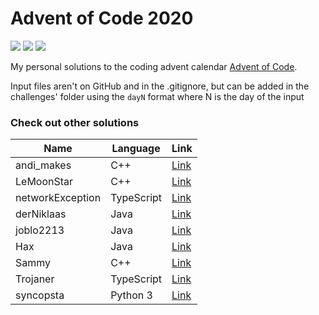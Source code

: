 # Advent of Code 2020

![](https://img.shields.io/badge/Language-Kotlin-orange) ![](https://img.shields.io/badge/days%20completed-21-green) ![](https://img.shields.io/badge/stars%20⭐-42-yellow)

My personal solutions to the coding advent calendar [Advent of Code](https://adventofcode.com/).

Input files aren't on GitHub and in the .gitignore, but can be added in the challenges' folder using the `dayN` format where N is the day of the input

### Check out other solutions

| Name             | Language   | Link                                                     |
| ---------------- | ---------- | -------------------------------------------------------- |
| andi_makes       | C++        | [Link](https://github.com/andi-makes/aoc2020)            |
| LeMoonStar       | C++        | [Link](https://github.com/LeMoonStar/AoC20)              |
| networkException | TypeScript | [Link](https://github.com/networkException/AdventOfCode) |
| derNiklaas       | Java       | [Link](https://github.com/derNiklaas/AoC-2020/)          |
| joblo2213        | Java       | [Link](https://github.com/joblo2213/AdventOfCode2020)    |
| Hax              | Java       | [Link](https://github.com/Schlauer-Hax/advent-of-code)   |
| Sammy            | C++        | [Link](https://github.com/1Turtle/AdventOfCode2020)      |
| Trojaner         | TypeScript | [Link](https://github.com/TrojanerHD/AdventofCode2020)   |
| syncopsta        | Python 3   | [Link](https://github.com/syncopsta/aoc_2020)            |
